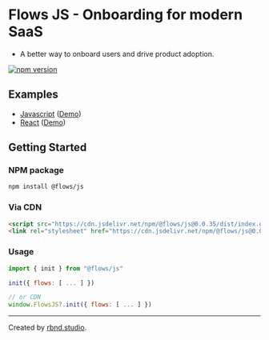 # Flows JS - Onboarding for modern SaaS

- A better way to onboard users and drive product adoption.

[![npm version](https://badge.fury.io/js/@flows%2Fjs.svg)](https://badge.fury.io/js/@flows%2Fjs.svg)

## Examples

- [Javascript](https://github.com/RBND-studio/flows-js/tree/main/examples/vanilla-js) ([Demo](https://vanilla.flows.sh))
- [React](https://github.com/RBND-studio/flows-js/tree/main/examples/react-nextjs) ([Demo](http://react-nextjs.flows.sh))

## Getting Started

### NPM package

```bash
npm install @flows/js
```

### Via CDN

```html
<script src="https://cdn.jsdelivr.net/npm/@flows/js@0.0.35/dist/index.global.js"></script>
<link rel="stylesheet" href="https://cdn.jsdelivr.net/npm/@flows/js@0.0.35/css.min/flows.css" />
```

### Usage

```js
import { init } from "@flows/js"

init({ flows: [ ... ] })

// or CDN
window.FlowsJS?.init({ flows: [ ... ] })
```

---

Created by [rbnd.studio](https://rbnd.studio/).
